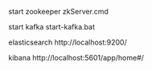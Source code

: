 start zookeeper
zkServer.cmd

start kafka
start-kafka.bat

elasticsearch
http://localhost:9200/

kibana
http://localhost:5601/app/home#/